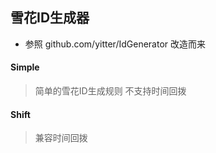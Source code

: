 ## 雪花ID生成器
- 参照 github.com/yitter/IdGenerator 改造而来
#### Simple 
> 简单的雪花ID生成规则
> 不支持时间回拨

#### Shift
> 兼容时间回拨